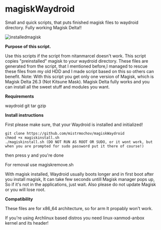 # magiskWaydroid
Small and quick scripts, that puts finished magisk files to waydroid directory. Fully working Magisk Delta!!

![installedmagisk](https://magiskwaydroid.fra1.digitaloceanspaces.com/magiskimage.png)

**Purpose of this script.**

 Use this scripts if the script from nitanmarcel doesn't work. This script copies "preinstalled" magisk to your waydroid directory. These files are generated from the script, that I mentioned before,I managed to rescue these files from my old HDD
 and I made script based on this so others can benefit. 
 Note: With this script you get only one version of Magisk, which is Magisk Delta 26.3 (Not Kitsune Mask). Magisk Delta fully works and you can install all the sweet stuff and modules you want.

 **Requirements**

 waydroid
 git
 tar
 gzip

 **Install instructions**
 
 First please make sure, that your Waydroid is installed and initialized!
 ```shell
git clone https://github.com/mistrmochov/magiskWaydroid
chmod +x magiskinstall.sh
./magiskinstall.sh (DO NOT RUN AS ROOT OR SUDO, or it wont work, but when you are prompted for sudo password put it there of course!)
```
 then press y and you're done
 
 For removal use magiskremove.sh
 
 With magisk installed, Waydroid usually boots longer and in first boot after you install magisk, It can take few seconds untill Magisk manager pops up, So if it's not in the applications, just wait.
 Also please do not update Magisk or you will lose root.
 
 **Compatibility**
 
 These files are for x86_64 architecture, so for arm It propably won't work.
 
 If you're using Archlinux based distros you need linux-xanmod-anbox kernel and its header!

